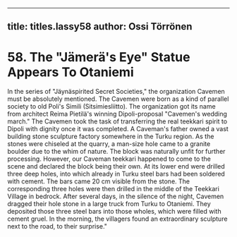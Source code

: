 
---

title: titles.lassy58
author: Ossi Törrönen
---


    
# 58. The "Jämerä's Eye" Statue Appears To Otaniemi

In the series of "Jäynäspirited Secret Societies," the organization Cavemen must be absolutely mentioned. The Cavemen were born as a kind of parallel society to old Poli's Simili (Sitsimiesliitto). The organization got its name from architect Reima Pietilä's winning Dipoli-proposal "Cavemen's wedding march." The Cavemen took the task of transferring the real teekkari spirit to Dipoli with dignity once it was completed. A Caveman's father owned a vast building stone sculpture factory somewhere in the Turku region. As the stones were chiseled at the quarry, a man-size hole came to a granite boulder due to the whim of nature. The block was naturally unfit for further processing. However, our Caveman teekkari happened to come to the scene and declared the block being their own. At its lower end were drilled three deep holes, into which already in Turku steel bars had been soldered with cement. The bars came 20 cm visible from the stone. The corresponding three holes were then drilled in the middle of the Teekkari Village in bedrock. After several days, in the silence of the night, Cavemen dragged their hole stone in a large truck from Turku to Otaniemi. They deposited those three steel bars into those wholes, which were filled with cement gruel. In the morning, the villagers found an extraordinary sculpture next to the road, to their surprise."
